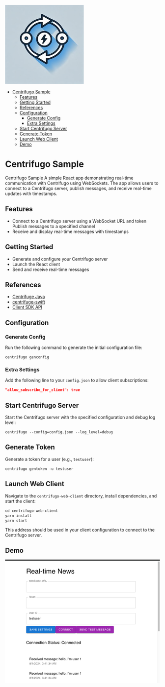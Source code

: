 
![](./icon-256.jpg)

- [Centrifugo Sample](#centrifugo-sample)
  - [Features](#features)
  - [Getting Started](#getting-started)
  - [References](#references)
  - [Configuration](#configuration)
    - [Generate Config](#generate-config)
    - [Extra Settings](#extra-settings)
  - [Start Centrifugo Server](#start-centrifugo-server)
  - [Generate Token](#generate-token)
  - [Launch Web Client](#launch-web-client)
  - [Demo](#demo)


# Centrifugo Sample

Centrifugo Sample
A simple React app demonstrating real-time communication with Centrifugo using WebSockets. The app allows users to connect to a Centrifugo server, publish messages, and receive real-time updates with timestamps.

## Features
- Connect to a Centrifugo server using a WebSocket URL and token
Publish messages to a specified channel
- Receive and display real-time messages with timestamps
## Getting Started
- Generate and configure your Centrifugo server
- Launch the React client
- Send and receive real-time messages

## References
- [Centrifuge Java](https://github.com/centrifugal/centrifuge-java)  
- [centrifuge-swift](https://github.com/centrifugal/centrifuge-swift)
- [Client SDK API](https://centrifugal.dev/docs/transports/client_api)
## Configuration

### Generate Config
Run the following command to generate the initial configuration file:
```shell
centrifugo genconfig
```

### Extra Settings
Add the following line to your `config.json` to allow client subscriptions:
```json
"allow_subscribe_for_client": true
```

## Start Centrifugo Server
Start the Centrifugo server with the specified configuration and debug log level:
```shell
centrifugo --config=config.json --log_level=debug
```

## Generate Token
Generate a token for a user (e.g., `testuser`):
```shell
centrifugo gentoken -u testuser
```

## Launch Web Client
Navigate to the `centrifugo-web-client` directory, install dependencies, and start the client:
```shell
cd centrifugo-web-client
yarn install
yarn start
```

This address should be used in your client configuration to connect to the Centrifugo server.

## Demo 
![](./README/demo.png)